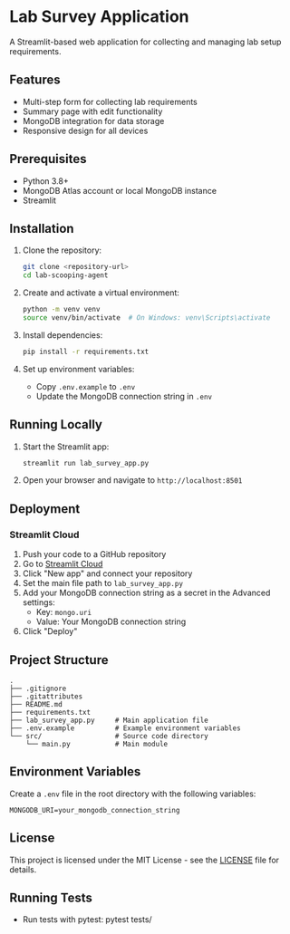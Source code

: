 # Lab Survey Application

A Streamlit-based web application for collecting and managing lab setup requirements.

## Features

- Multi-step form for collecting lab requirements
- Summary page with edit functionality
- MongoDB integration for data storage
- Responsive design for all devices

## Prerequisites

- Python 3.8+
- MongoDB Atlas account or local MongoDB instance
- Streamlit

## Installation

1. Clone the repository:
   ```bash
   git clone <repository-url>
   cd lab-scooping-agent
   ```

2. Create and activate a virtual environment:
   ```bash
   python -m venv venv
   source venv/bin/activate  # On Windows: venv\Scripts\activate
   ```

3. Install dependencies:
   ```bash
   pip install -r requirements.txt
   ```

4. Set up environment variables:
   - Copy `.env.example` to `.env`
   - Update the MongoDB connection string in `.env`

## Running Locally

1. Start the Streamlit app:
   ```bash
   streamlit run lab_survey_app.py
   ```

2. Open your browser and navigate to `http://localhost:8501`

## Deployment

### Streamlit Cloud

1. Push your code to a GitHub repository
2. Go to [Streamlit Cloud](https://share.streamlit.io/)
3. Click "New app" and connect your repository
4. Set the main file path to `lab_survey_app.py`
5. Add your MongoDB connection string as a secret in the Advanced settings:
   - Key: `mongo.uri`
   - Value: Your MongoDB connection string
6. Click "Deploy"

## Project Structure

```
.
├── .gitignore
├── .gitattributes
├── README.md
├── requirements.txt
├── lab_survey_app.py     # Main application file
├── .env.example          # Example environment variables
└── src/                  # Source code directory
    └── main.py           # Main module
```

## Environment Variables

Create a `.env` file in the root directory with the following variables:

```
MONGODB_URI=your_mongodb_connection_string
```

## License

This project is licensed under the MIT License - see the [LICENSE](LICENSE) file for details.

## Running Tests
- Run tests with pytest:
  pytest tests/
